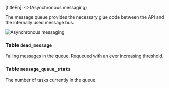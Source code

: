 [titleEn]: <>(Asynchronous messaging)

The message queue provides the necessary glue code between the API and the internally used message bus.

![Asynchronous messaging](./dist/erm-shopware-core-framework-messagequeue.svg)


### Table `dead_message`

Failing messages in the queue. Requeued with an ever increasing threshold.


### Table `message_queue_stats`

The number of tasks currently in the queue.


